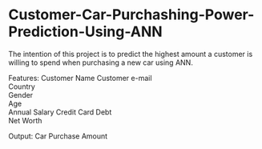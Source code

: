 # Customer-Car-Purchashing-Power-Prediction-Using-ANN
The intention of this project is to predict the highest amount a customer is willing to spend when purchasing a new car using ANN. 

Features:
  Customer Name	
  Customer e-mail	
  Country	
  Gender	
  Age	
  Annual Salary	
  Credit Card Debt	
  Net Worth
  
Output:
  Car Purchase Amount
